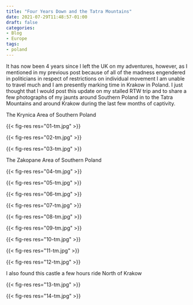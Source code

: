 ```yaml
---
title: "Four Years Down and the Tatra Mountains"
date: 2021-07-29T11:48:57-01:00
draft: false
categories:
- Blog
- Europe
tags:
- poland
---
```

It has now been 4 years since I left the UK on my adventures, however, as I mentioned in my previous post because of all of the madness engendered in politicians in respect of restrictions on individual movement I am unable to travel much and I am presently marking time in Krakow in Poland. I just thought that I would post this update on my stalled RTW trip and to share a few photographs of my jaunts around Southern Poland in to the Tatra Mountains and around Krakow during the last few months of captivity.

The Krynica Area of Southern Poland

{{< fig-res res="01-tm.jpg" >}}

<!--more-->

{{< fig-res res="02-tm.jpg" >}}

{{< fig-res res="03-tm.jpg" >}}

The Zakopane Area of Southern Poland

{{< fig-res res="04-tm.jpg" >}}

{{< fig-res res="05-tm.jpg" >}}

{{< fig-res res="06-tm.jpg" >}}

{{< fig-res res="07-tm.jpg" >}}

{{< fig-res res="08-tm.jpg" >}}

{{< fig-res res="09-tm.jpg" >}}

{{< fig-res res="10-tm.jpg" >}}

{{< fig-res res="11-tm.jpg" >}}

{{< fig-res res="12-tm.jpg" >}}

I also found this castle a few hours ride North of Krakow

{{< fig-res res="13-tm.jpg" >}}

{{< fig-res res="14-tm.jpg" >}}